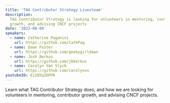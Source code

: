 ```yaml
---
title: 'TAG Contributor Strategy Livesteam'
description:
  TAG Contributor Strategy is looking for volunteers in mentoring, contributor
  growth, and advising CNCF projects
date: '2022-08-09'
speakers:
  - name: Catherine Paganini
    url: https://github.com/CathPag
  - name: Dawn Foster
    url: https://github.com/geekygirldawn
  - name: Josh Berkus
    url: https://github.com/jbkerkus
  - name: Carolyn Van Slyck
    url: https://github.com/carolynvs
youtubeID: Ei2Q5q1DPPA
---
```


Learn what TAG Contributor Strategy does, and how we are looking for volunteers
in mentoring, contributor growth, and advising CNCF projects.
